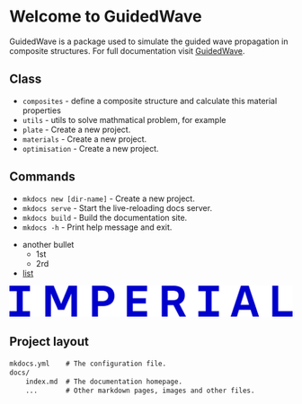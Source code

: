 # Welcome to GuidedWave 

GuidedWave is a package used to simulate the guided wave propagation in composite structures. For full documentation visit [GuidedWave](https://www.mkdocs.org).

## Class

* `composites` - define a composite structure and calculate this material properties
* `utils` - utils to solve mathmatical problem, for example 
* `plate` - Create a new project.
* `materials` - Create a new project.
* `optimisation` - Create a new project.



## Commands

* `mkdocs new [dir-name]` - Create a new project.
* `mkdocs serve` - Start the live-reloading docs server.
* `mkdocs build` - Build the documentation site.
* `mkdocs -h` - Print help message and exit.



- another bullet 
    - 1st
    - 2rd
- [list](https://shiny-xylophone-px7pv4q99xrf7xpw.github.dev/)


![alt text](image.png)



## Project layout

    mkdocs.yml    # The configuration file.
    docs/
        index.md  # The documentation homepage.
        ...       # Other markdown pages, images and other files.

